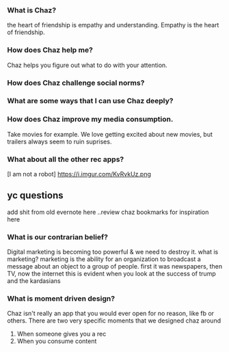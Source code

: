 


### What is Chaz?



the heart of friendship is empathy and understanding.
Empathy is the heart of friendship.

### How does Chaz help me?
Chaz helps you figure out what to do with your attention.

### How does Chaz challenge social norms?

### What are some ways that I can use Chaz deeply?

### How does Chaz improve my media consumption.
Take movies for example. We love getting excited about new movies, but trailers
always seem to ruin suprises.

### What about all the other rec apps?
[I am not a robot] https://i.imgur.com/KvRvkUz.png

## yc questions


add shit from old evernote here
..review chaz bookmarks for inspiration here


### What is our contrarian belief?
Digital marketing is becoming too powerful & we need to destroy it.
what is marketing? marketing is the ability for an organization to broadcast a message about an object to a group of people. first it was newspapers, then TV, now the internet
this is evident when you look at the success of trump and the kardasians


### What is moment driven design?
Chaz isn't really an app that you would ever open for no reason, like fb or others.
There are two very specific moments that we designed chaz around
1) When someone gives you a rec
2) When you consume content
